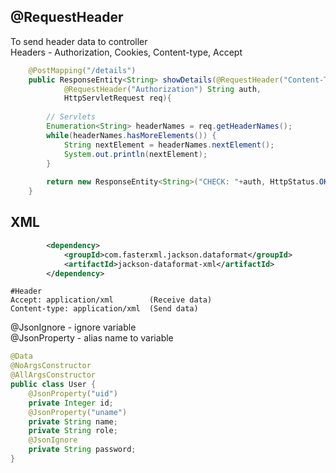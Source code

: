 ## @RequestHeader
To send header data to controller <br>
Headers - Authorization, Cookies, Content-type, Accept
```java
	@PostMapping("/details")
	public ResponseEntity<String> showDetails(@RequestHeader("Content-Type") String type,
			@RequestHeader("Authorization") String auth,
			HttpServletRequest req){
		
		// Servlets
		Enumeration<String> headerNames = req.getHeaderNames();
		while(headerNames.hasMoreElements()) {
			String nextElement = headerNames.nextElement();
			System.out.println(nextElement);
		}
		
		return new ResponseEntity<String>("CHECK: "+auth, HttpStatus.OK);
	}
```

## XML
```xml
		<dependency>
			<groupId>com.fasterxml.jackson.dataformat</groupId>
			<artifactId>jackson-dataformat-xml</artifactId>
		</dependency>
```
```text
#Header
Accept: application/xml        (Receive data)
Content-type: application/xml  (Send data)
```
@JsonIgnore - ignore variable <br>
@JsonProperty - alias name to variable
```java
@Data
@NoArgsConstructor
@AllArgsConstructor
public class User {
	@JsonProperty("uid")
	private Integer id;
	@JsonProperty("uname")
	private String name;
	private String role;
	@JsonIgnore
	private String password;
}
```
